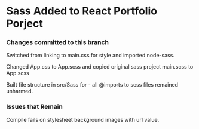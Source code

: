 # Sass Added to React Portfolio Porject

### Changes committed to this branch

Switched from linking to main.css for style and imported node-sass.

Changed App.css to App.scss and copied original sass project main.scss to App.scss

Built file structure in src/Sass for - all @imports to scss files remained unharmed.

### Issues that Remain

Compile fails on stylesheet background images with url value.
